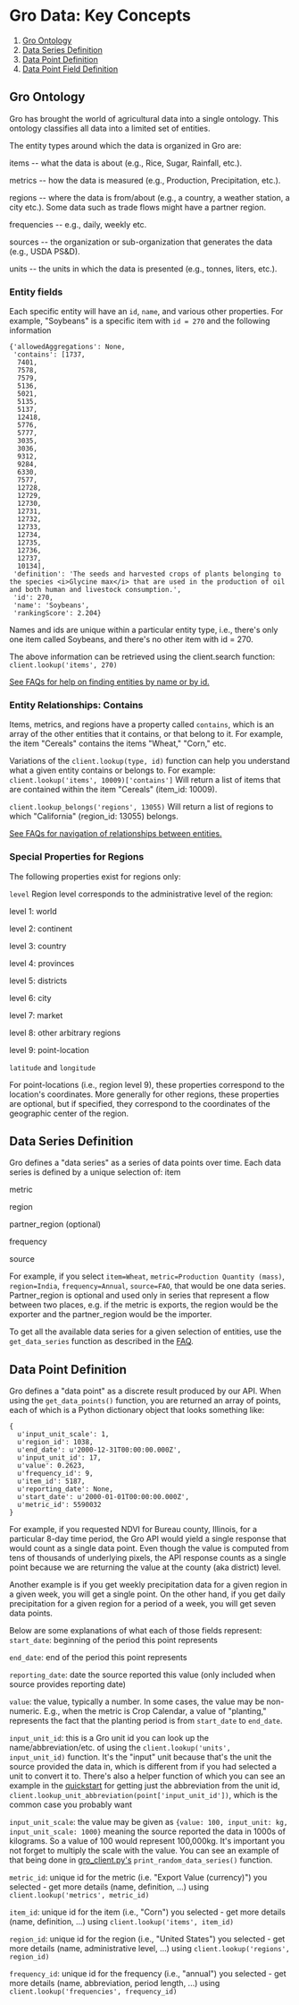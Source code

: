 # Gro Data: Key Concepts

1. [Gro Ontology](#gro-ontology)
2. [Data Series Definition](#data-series-definition)
3. [Data Point Definition](#data-point-definition)
4. [Data Point Field Definition](#data-point-field-definition)

## Gro Ontology
Gro has brought the world of agricultural data into a single ontology. This ontology classifies all data into a limited set of entities. 

The entity types around which the data is organized in Gro are:

items -- what the data is about (e.g., Rice, Sugar, Rainfall, etc.).

metrics -- how the data is measured (e.g., Production, Precipitation, etc.).

regions -- where the data is from/about (e.g., a country, a weather station, a city etc.). Some data such as trade flows might have a partner region.

frequencies -- e.g., daily, weekly etc.

sources -- the organization or sub-organization that generates the data (e.g., USDA PS&D).

units -- the units in which the data is presented (e.g., tonnes, liters, etc.).

### Entity fields
Each specific entity will have an `id`, `name`, and various other properties. For example, "Soybeans" is a specific item with `id = 270` and the following information
```
{'allowedAggregations': None,
 'contains': [1737,
  7401,
  7578,
  7579,
  5136,
  5021,
  5135,
  5137,
  12418,
  5776,
  5777,
  3035,
  3036,
  9312,
  9284,
  6330,
  7577,
  12728,
  12729,
  12730,
  12731,
  12732,
  12733,
  12734,
  12735,
  12736,
  12737,
  10134],
 'definition': 'The seeds and harvested crops of plants belonging to the species <i>Glycine max</i> that are used in the production of oil and both human and livestock consumption.',
 'id': 270,
 'name': 'Soybeans',
 'rankingScore': 2.204}
```
Names and ids are unique within a particular entity type, i.e., there's only one item called Soybeans, and there's no other item with id = 270.

The above information can be retrieved using the client.search function:
```client.lookup('items', 270)```

[See FAQs for help on finding entities by name or by id.](../docs/faqs.md#q-how-do-i-figure-out-what-an-id-refers-to)

### Entity Relationships: Contains
Items, metrics, and regions have a property called `contains`, which is an array of the other entities that it contains, or that belong to it. For example, the item "Cereals" contains the items "Wheat," "Corn," etc.

Variations of the `client.lookup(type, id)` function can help you understand what a given entity contains or belongs to. For example:
```client.lookup('items', 10009)['contains']```
Will return a list of items that are contained within the item "Cereals" (item_id: 10009).

```client.lookup_belongs('regions', 13055)```
Will return a list of regions to which "California" (region_id: 13055) belongs.

[See FAQs for navigation of relationships between entities.](../docs/faqs.md#q-is-it-possible-to-find-out-how-entities-are-related-to-each-other-like-missouri-is-a-province-of-the-us-buenos-aires-belongs-to-argentina-corn-is-a-cereal-etc)

### Special Properties for Regions
The following properties exist for regions only:

`level`
Region level corresponds to the administrative level of the region:

level 1: world

level 2: continent

level 3: country

level 4: provinces

level 5: districts

level 6: city

level 7: market

level 8: other arbitrary regions

level 9: point-location

`latitude` and `longitude`

For point-locations (i.e., region level 9), these properties correspond to the location's coordinates. More generally for other regions, these properties are optional, but if specified, they correspond to the coordinates of the geographic center of the region.

## Data Series Definition
Gro defines a "data series" as a series of data points over time.
Each data series is defined by a unique selection of:
item

metric

region

partner_region (optional)

frequency

source

For example, if you select `item=Wheat`, `metric=Production Quantity (mass)`, `region=India`, `frequency=Annual`, `source=FAO`, that would be one data series. Partner_region is optional and used only in series that represent a flow between two places, e.g. if the metric is exports, the region would be the exporter and the partner_region would be the importer.

To get all the available data series for a given selection of entities, use the `get_data_series` function as described in the [FAQ](../docs/faqs.md###Q:-how-do-I-get-data-series?).

## Data Point Definition
Gro defines a "data point" as a discrete result produced by our API. When using the `get_data_points()` function, you are returned an array of points, each of which is a Python dictionary object that looks something like:
```
{
  u'input_unit_scale': 1,
  u'region_id': 1038,
  u'end_date': u'2000-12-31T00:00:00.000Z',
  u'input_unit_id': 17,
  u'value': 0.2623,
  u'frequency_id': 9,
  u'item_id': 5187,
  u'reporting_date': None,
  u'start_date': u'2000-01-01T00:00:00.000Z',
  u'metric_id': 5590032
}
```

For example, if you requested NDVI for Bureau county, Illinois, for a particular 8-day time period, the Gro API would yield a single response that would count as a single data point. Even though the value is computed from tens of thousands of underlying pixels, the API response counts as a single point because we are returning the value at the county (aka district) level.

Another example is if you get weekly precipitation data for a given region in a given week, you will get a single point. On the other hand, if you get daily precipitation for a given region for a period of a week, you will get seven data points.

Below are some explanations of what each of those fields represent:
`start_date`: beginning of the period this point represents

`end_date`: end of the period this point represents

`reporting_date`: date the source reported this value (only included when source provides reporting date)

`value`: the value, typically a number. In some cases, the value may be non-numeric. E.g., when the metric is Crop Calendar, a value of "planting," represents the fact that the planting period is from `start_date` to `end_date`.

`input_unit_id`: this is a Gro unit id you can look up the name/abbreviation/etc. of using the `client.lookup('units', input_unit_id)` function. It's the "input" unit because that's the unit the source provided the data in, which is different from if you had selected a unit to convert it to. There's also a helper function of which you can see an example in the [quickstart](https://github.com/gro-intelligence/api-client/blob/9c2c17642980b5415b8a8167a28276b77e34915c/api/client/samples/quick_start.py#L30) for getting just the abbreviation from the unit id, `client.lookup_unit_abbreviation(point['input_unit_id'])`, which is the common case you probably want

`input_unit_scale`: the value may be given as `{value: 100, input_unit: kg, input_unit_scale: 1000}` meaning the source reported the data in 1000s of kilograms. So a value of 100 would represent 100,000kg. It's important you not forget to multiply the scale with the value. You can see an example of that being done in [gro_client.py's](https://github.com/gro-intelligence/api-client/blob/9c2c17642980b5415b8a8167a28276b77e34915c/api/client/gro_client.py#L44) `print_random_data_series()` function.

`metric_id`: unique id for the metric (i.e. "Export Value (currency)") you selected - get more details (name, definition, ...) using `client.lookup('metrics', metric_id)`

`item_id`: unique id for the item (i.e., "Corn") you selected - get more details (name, definition, ...) using `client.lookup('items', item_id)`

`region_id`: unique id for the region (i.e., "United States") you selected - get more details (name, administrative level, ...) using `client.lookup('regions', region_id)`

`frequency_id`: unique id for the frequency (i.e., "annual") you selected - get more details (name, abbreviation, period length, ...) using `client.lookup('frequencies', frequency_id)`
